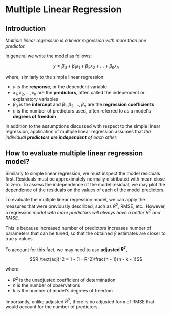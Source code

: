 <h1>Multiple Linear Regression</h1>

<h2>Introduction</h2>

*Multiple linear regression is a linear regression with more than one predictor.* 

In general we write the model as follows:

$$y = \beta_0 + \beta_1 x_1 + \beta_2 x_2  + \ldots + \beta_n x_n $$

where, similarly to the simple linear regression:

  - $y$ is the **response**, or the dependent variable
  - $x_1, x_2,\ldots, x_n$ are the **predictors**, aften called the independent or explanatory variables 
  - $\beta_0$ is the **intercept** and $\beta_1, \beta_2, \ldots, \beta_n$ are the **regression coefficients**
  - $n$ is the number of predictors used, often referred to as a model's **degrees of freedom**

In addition to the assumptions discussed with respect to the simple linear regression, application of multiple linear regression assumes that *the individual **predictors are independent** of each other*.


<h2>How to evaluate multiple linear regression model?</h2>

Similarly to simple linear regression, we must inspect the model residuals first. Residuals must be approximately normally distributed with mean close to zero. To assess the independence of the model residual, we may plot the dependence of the residuals on the values of each of the model predictors.

To evaluate the multiple linear regression model, we can apply the measures that were previously described, such as $R^2$, RMSE, etc.. 
However, a regression *model with more predictors will always have a better $R^2$ and RMSE*. 

This is because increased number of predictors increases number of parameters that can be tuned, so that the obtained $\hat{y}$ estimates are closer to true $y$ values. 

To account for this fact, we may need to use **adjusted $R^2$**,

$$R_\text{adj}^2 = 1 - (1 - R^2)\frac{n - 1}{n - k - 1}$$

where:

  - $R^2$ is the unadjusted coefficient of determination
  - $n$ is the number of observations
  - $k$ is the number of model's degrees of freedom

Importantly, unlike adjusted $R^2$, there is no adjusted form of RMSE that would account for the number of predictors.
